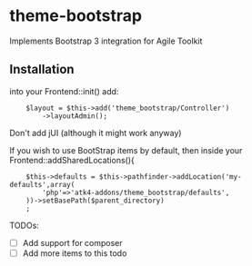 theme-bootstrap
===============

Implements Bootstrap 3 integration for Agile Toolkit

Installation
----

into your Frontend::init() add:

        $layout = $this->add('theme_bootstrap/Controller')
            ->layoutAdmin();

Don't add jUI (although it might work anyway)

If you wish to use BootStrap items by default, then inside your Frontend::addSharedLocations(){

        $this->defaults = $this->pathfinder->addLocation('my-defaults',array(
            'php'=>'atk4-addons/theme_bootstrap/defaults',
        ))->setBasePath($parent_directory)
        ;

TODOs:

 - [ ] Add support for composer
 - [ ] Add more items to this todo
